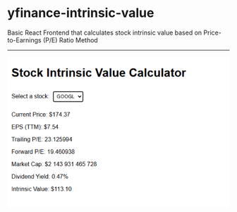 # yfinance-intrinsic-value

Basic React Frontend that calculates stock intrinsic value based on Price-to-Earnings (P/E) Ratio Method

-----------------------------------------------------------------------------------------------------
![alt text](https://github.com/jmendes477/yfinance-intrinsic-value/blob/main/img/example.png?raw=true)
